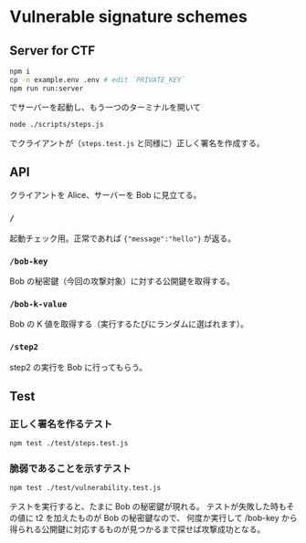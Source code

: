 # Vulnerable signature schemes

## Server for CTF

```sh
npm i
cp -n example.env .env # edit `PRIVATE_KEY`
npm run run:server
```

でサーバーを起動し、もう一つのターミナルを開いて

```sh
node ./scripts/steps.js
```

でクライアントが（`steps.test.js` と同様に）正しく署名を作成する。

## API

クライアントを Alice、サーバーを Bob に見立てる。

### `/`

起動チェック用。正常であれば `{"message":"hello"}` が返る。

### `/bob-key`

Bob の秘密鍵（今回の攻撃対象）に対する公開鍵を取得する。

### `/bob-k-value`

Bob の K 値を取得する（実行するたびにランダムに選ばれます）。

### `/step2`

step2 の実行を Bob に行ってもらう。

## Test

### 正しく署名を作るテスト

```sh
npm test ./test/steps.test.js
```

### 脆弱であることを示すテスト

```sh
npm test ./test/vulnerability.test.js
```

テストを実行すると、たまに Bob の秘密鍵が現れる。
テストが失敗した時もその値に t2 を加えたものが Bob の秘密鍵なので、
何度か実行して /bob-key から得られる公開鍵に対応するものが見つかるまで探せば攻撃成功となる。
